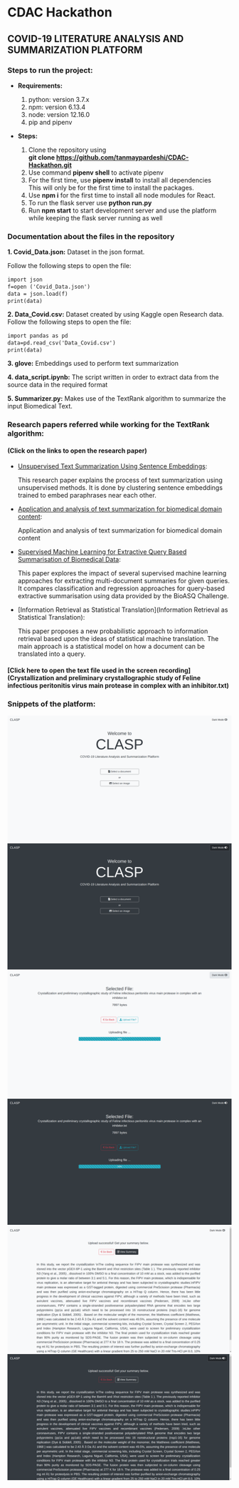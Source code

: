 # CDAC Hackathon
## COVID-19 LITERATURE ANALYSIS AND SUMMARIZATION PLATFORM

### Steps to run the project:

* **Requirements:**<br>
  1. python: version 3.7.x
  2. npm: version 6.13.4
  3. node: version 12.16.0
  4. pip and pipenv
 
* **Steps:**
  1. Clone the repository using<br> **git clone https://github.com/tanmaypardeshi/CDAC-Hackathon.git**
  2. Use command **pipenv shell** to activate pipenv
  3. For the first time, use **pipenv install** to install all dependencies<br>
  This will only be for the first time to install the packages.
  4. Use **npm i** for the first time to install all node modules for React.
  5. To run the flask server use **python run.py**
  6. Run **npm start** to start development server and use the platform while keeping 
  the flask server running as well
 
  
### Documentation about the files in the repository

**1. Covid_Data.json:** Dataset in the json format.<br> 

Follow the following steps to open the file:

```
import json
f=open ('Covid_Data.json') 
data = json.load(f)
print(data)
```

**2. Data_Covid.csv:** Dataset created by using Kaggle open Research data. Follow the following steps to open the file:

```
import pandas as pd
data=pd.read_csv('Data_Covid.csv') 
print(data)
```

**3. glove:** Embeddings used to perform text summarization

**4. data_script.ipynb:** The script written in order to extract data from the source data in the required format

**5. Summarizer.py:** Makes use of the TextRank algorithm to summarize the input Biomedical Text.


### Research papers referred while working for the TextRank algorithm:
#### (Click on the links to open the research paper)

* [Unsupervised Text Summarization Using Sentence Embeddings](https://www.cs.utexas.edu/~asaran/reports/summarization.pdf):

  This research paper explains the process of text summarization using unsupervised methods. It is done by clustering           sentence embeddings trained to embed paraphrases near each other. 
* [Application and analysis of text summarization for biomedical domain content](http://cs229.stanford.edu/proj2019spr/report/77.pdf):
    
    Application and analysis of text summarization for biomedical domain content 
    
* [Supervised Machine Learning for Extractive Query Based Summarisation of Biomedical Data](https://www.aclweb.org/anthology/W18-5604.pdf):

  This paper explores the impact of several supervised machine learning approaches for extracting multi-document summaries      for given queries. It compares classification and regression approaches for query-based extractive summarisation using        data provided by the BioASQ Challenge.
* [Information Retrieval as Statistical Translation](Information Retrieval as Statistical Translation):

  This paper proposes a new probabilistic approach to information retrieval based upon the ideas of statistical machine         translation. The main approach is a statistical model on how a document can be translated into a query.


#### [Click here to open the text file used in the screen recording](Crystallization and preliminary crystallographic study of Feline infectious peritonitis virus main protease in complex with an inhibitor.txt)

### Snippets of the platform:

![clasp_1](/screenshots/clasp_1.png)
![clasp_2](/screenshots/clasp_2.png)
![clasp_3](/screenshots/clasp_3.png)
![clasp_4](/screenshots/clasp_4.png)
![clasp_5](/screenshots/clasp_5.png)
![clasp_6](/screenshots/clasp_6.png)
 
